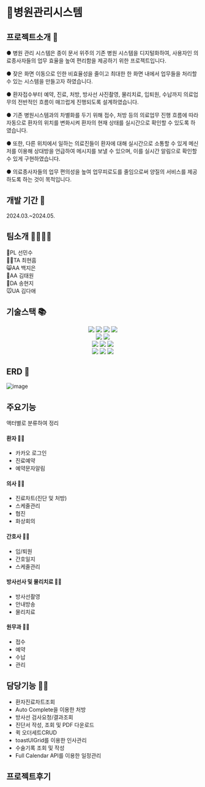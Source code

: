 # 🏥병원관리시스템

## 프로젝트소개 📢
● 병원 관리 시스템은 종이 문서 위주의 기존 병원 시스템을 디지털화하여, 사용자인 의료종사자들의 업무 효율을 높여 편리함을 제공하기 위한 프로젝트입니다.

● 잦은 화면 이동으로 인한 비효율성을 줄이고 최대한 한 화면 내에서 업무들을 처리할 수 있는 시스템을 만들고자 하였습니다. 

● 환자접수부터 예약, 진료, 처방, 방사선 사진촬영, 물리치료, 입퇴원, 수납까지 의료업무의 전반적인 흐름이 매끄럽게 진행되도록 설계하였습니다.

● 기존 병원시스템과의 차별화를 두기 위해 접수, 처방 등의 의료업무 진행 흐름에 따라 자동으로 환자의 위치를 변화시켜 환자의 현재 상태를 실시간으로 확인할 수 있도록 하였습니다.

● 또한, 다른 위치에서 일하는 의료진들이 환자에 대해 실시간으로 소통할 수 있게 메신저를 이용해 상대방을 언급하여 메시지를 보낼 수 있으며, 이를 실시간 알림으로 확인할 수 있게 구현하였습니다. 

● 의료종사자들의 업무 편의성을 높여 업무피로도를 줄임으로써 양질의 서비스를 제공하도록 하는 것이 목적입니다.

## 개발 기간 📆

2024.03.~2024.05.

## 팀소개 👨‍👩‍👧‍👦

🐜PL 선민수
<br/>
🐻‍❄️TA 최현흠
<br/>
😸AA 백지은
<br/>
🦊AA 김태원
<br/>
🐰DA 송현지
<br/>
🐭UA 김다애

## 기술스택 📚

<div align=center> 
  <img src="https://img.shields.io/badge/spring-6DB33F?style=for-the-badge&logo=spring&logoColor=white"> 
  <img src="https://img.shields.io/badge/java-007396?style=for-the-badge&logo=java&logoColor=white"> 
  <img src="https://img.shields.io/badge/javascript-F7DF1E?style=for-the-badge&logo=javascript&logoColor=black"> 
  <img src="https://img.shields.io/badge/jquery-0769AD?style=for-the-badge&logo=jquery&logoColor=white">
  <br>
  
  <img src="https://img.shields.io/badge/oracle-F80000?style=for-the-badge&logo=oracle&logoColor=white"> 
  <img src="https://img.shields.io/badge/apache tomcat-F8DC75?style=for-the-badge&logo=apachetomcat&logoColor=white">
  <br>
  
 <img src="https://img.shields.io/badge/html5-E34F26?style=for-the-badge&logo=html5&logoColor=white"> 
  <img src="https://img.shields.io/badge/css-1572B6?style=for-the-badge&logo=css3&logoColor=white"> 
  <img src="https://img.shields.io/badge/bootstrap-7952B3?style=for-the-badge&logo=bootstrap&logoColor=white">
  <br>

  <img src="https://img.shields.io/badge/github-181717?style=for-the-badge&logo=github&logoColor=white">
  <img src="https://img.shields.io/badge/git-F05032?style=for-the-badge&logo=git&logoColor=white">
  <img src="https://img.shields.io/badge/fontawesome-339AF0?style=for-the-badge&logo=fontawesome&logoColor=white">
  <br>
</div>

## ERD 🔖

![image](https://github.com/jjinny2023/FinalProjectHi4Crates/assets/143934167/597530dd-35e4-4c54-8213-acc7a441fe4e)

## 주요기능 
액터별로 분류하여 정리

#### 환자 🙍‍♂️
- 카카오 로그인
- 진료예약
- 예약문자알림

#### 의사 👩‍⚕️
- 진료차트(진단 및 처방)
- 스케줄관리
- 협진
- 화상회의
 
#### 간호사 🧑‍⚕️
- 입/퇴원
- 간호일지
- 스케줄관리

#### 방사선사 및 물리치료 👨‍⚕️
- 방사선촬영
- 안내방송
- 물리치료

#### 원무과 👨‍💼
- 접수
- 예약
- 수납
- 관리
  
## 담당기능 👩‍💻

- 환자진료차트조회
- Auto Complete을 이용한 처방
- 방사선 검사요청/결과조회
- 진단서 작성, 조회 및 PDF 다운로드
- 퀵 오더세트CRUD
- toastUIGrid를 이용한 인사관리
- 수술기록 조회 및 작성
- Full Calendar API를 이용한 일정관리


## 프로젝트후기



